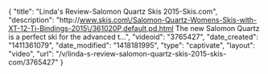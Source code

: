 {
    "title": "Linda's Review-Salomon Quartz Skis 2015-Skis.com",
    "description": "http:\/\/www.skis.com\/Salomon-Quartz-Womens-Skis-with-XT-12-Ti-Bindings-2015\/361020P,default,pd.html The new Salomon Quartz is a perfect ski for the advanced t...",
    "videoid": "3765427",
    "date_created": "1411361079",
    "date_modified": "1418181995",
    "type": "captivate",
    "layout": "video",
    "url": "\/v\/linda-s-review-salomon-quartz-skis-2015-skis-com\/3765427"
}